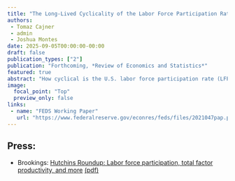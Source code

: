 ```yaml
---
title: "The Long-Lived Cyclicality of the Labor Force Participation Rate"
authors:
 - Tomaz Cajner
 - admin
 - Joshua Montes
date: 2025-09-05T00:00:00-00:00
draft: false
publication_types: ["2"]
publication: "Forthcoming, *Review of Economics and Statistics*"
featured: true
abstract: "How cyclical is the U.S. labor force participation rate (LFPR)? We examine exogenous state-level business cycle shocks, ﬁnding that the LFPR is highly cyclical, but with signiﬁcantly longer-lived responses than the unemployment rate. After a negative shock, the LFPR declines for about four years—substantially lagging unemployment—and only fully recovers after about eight years. Our main speciﬁcations use age-sex-adjusted LFPR, and we show that using the unadjusted LFPR is problematic because local shocks spur changes in the population of high-LFPR age groups. LFPR cyclicality varies across groups, with larger and longer-lived responses among men, younger workers, less-educated workers, and Black workers."
image:
  focal_point: "Top"
  preview_only: false
links:
 - name: "FEDS Working Paper"
   url: "https://www.federalreserve.gov/econres/feds/files/2021047pap.pdf"
---
```


## Press:

 - Brookings: [Hutchins Roundup: Labor force participation, total factor productivity, and more](https://www.brookings.edu/blog/up-front/2021/08/05/hutchins-roundup-labor-force-participation-total-factor-productivity-and-more/) [(pdf)](Brookings%20-%20Hutchins%20Roundup%20-%C2%A0Labor%20force%20participation,%C2%A0total%20factor%20productivity,%20and%20more.pdf)
